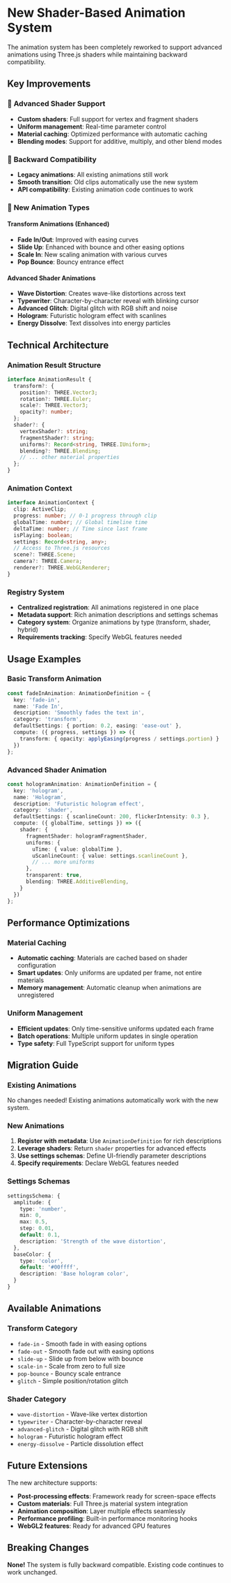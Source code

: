 # New Shader-Based Animation System

The animation system has been completely reworked to support advanced animations using Three.js shaders while maintaining backward compatibility.

## Key Improvements

### 🎯 **Advanced Shader Support**
- **Custom shaders**: Full support for vertex and fragment shaders
- **Uniform management**: Real-time parameter control
- **Material caching**: Optimized performance with automatic caching
- **Blending modes**: Support for additive, multiply, and other blend modes

### 🔄 **Backward Compatibility**
- **Legacy animations**: All existing animations still work
- **Smooth transition**: Old clips automatically use the new system
- **API compatibility**: Existing animation code continues to work

### 🚀 **New Animation Types**

#### Transform Animations (Enhanced)
- **Fade In/Out**: Improved with easing curves
- **Slide Up**: Enhanced with bounce and other easing options
- **Scale In**: New scaling animation with various curves
- **Pop Bounce**: Bouncy entrance effect

#### Advanced Shader Animations
- **Wave Distortion**: Creates wave-like distortions across text
- **Typewriter**: Character-by-character reveal with blinking cursor
- **Advanced Glitch**: Digital glitch with RGB shift and noise
- **Hologram**: Futuristic hologram effect with scanlines
- **Energy Dissolve**: Text dissolves into energy particles

## Technical Architecture

### Animation Result Structure
```typescript
interface AnimationResult {
  transform?: {
    position?: THREE.Vector3;
    rotation?: THREE.Euler;
    scale?: THREE.Vector3;
    opacity?: number;
  };
  shader?: {
    vertexShader?: string;
    fragmentShader?: string;
    uniforms?: Record<string, THREE.IUniform>;
    blending?: THREE.Blending;
    // ... other material properties
  };
}
```

### Animation Context
```typescript
interface AnimationContext {
  clip: ActiveClip;
  progress: number; // 0-1 progress through clip
  globalTime: number; // Global timeline time
  deltaTime: number; // Time since last frame
  isPlaying: boolean;
  settings: Record<string, any>;
  // Access to Three.js resources
  scene?: THREE.Scene;
  camera?: THREE.Camera;
  renderer?: THREE.WebGLRenderer;
}
```

### Registry System
- **Centralized registration**: All animations registered in one place
- **Metadata support**: Rich animation descriptions and settings schemas
- **Category system**: Organize animations by type (transform, shader, hybrid)
- **Requirements tracking**: Specify WebGL features needed

## Usage Examples

### Basic Transform Animation
```typescript
const fadeInAnimation: AnimationDefinition = {
  key: 'fade-in',
  name: 'Fade In',
  description: 'Smoothly fades the text in',
  category: 'transform',
  defaultSettings: { portion: 0.2, easing: 'ease-out' },
  compute: ({ progress, settings }) => ({
    transform: { opacity: applyEasing(progress / settings.portion) }
  })
};
```

### Advanced Shader Animation
```typescript
const hologramAnimation: AnimationDefinition = {
  key: 'hologram',
  name: 'Hologram',
  description: 'Futuristic hologram effect',
  category: 'shader',
  defaultSettings: { scanlineCount: 200, flickerIntensity: 0.3 },
  compute: ({ globalTime, settings }) => ({
    shader: {
      fragmentShader: hologramFragmentShader,
      uniforms: {
        uTime: { value: globalTime },
        uScanlineCount: { value: settings.scanlineCount },
        // ... more uniforms
      },
      transparent: true,
      blending: THREE.AdditiveBlending,
    }
  })
};
```

## Performance Optimizations

### Material Caching
- **Automatic caching**: Materials are cached based on shader configuration
- **Smart updates**: Only uniforms are updated per frame, not entire materials
- **Memory management**: Automatic cleanup when animations are unregistered

### Uniform Management
- **Efficient updates**: Only time-sensitive uniforms updated each frame
- **Batch operations**: Multiple uniform updates in single operation
- **Type safety**: Full TypeScript support for uniform types

## Migration Guide

### Existing Animations
No changes needed! Existing animations automatically work with the new system.

### New Animations
1. **Register with metadata**: Use `AnimationDefinition` for rich descriptions
2. **Leverage shaders**: Return `shader` properties for advanced effects
3. **Use settings schemas**: Define UI-friendly parameter descriptions
4. **Specify requirements**: Declare WebGL features needed

### Settings Schemas
```typescript
settingsSchema: {
  amplitude: {
    type: 'number',
    min: 0,
    max: 0.5,
    step: 0.01,
    default: 0.1,
    description: 'Strength of the wave distortion',
  },
  baseColor: {
    type: 'color',
    default: '#00ffff',
    description: 'Base hologram color',
  }
}
```

## Available Animations

### Transform Category
- `fade-in` - Smooth fade in with easing options
- `fade-out` - Smooth fade out with easing options  
- `slide-up` - Slide up from below with bounce
- `scale-in` - Scale from zero to full size
- `pop-bounce` - Bouncy scale entrance
- `glitch` - Simple position/rotation glitch

### Shader Category
- `wave-distortion` - Wave-like vertex distortion
- `typewriter` - Character-by-character reveal
- `advanced-glitch` - Digital glitch with RGB shift
- `hologram` - Futuristic hologram effect
- `energy-dissolve` - Particle dissolution effect

## Future Extensions

The new architecture supports:
- **Post-processing effects**: Framework ready for screen-space effects
- **Custom materials**: Full Three.js material system integration
- **Animation composition**: Layer multiple effects seamlessly
- **Performance profiling**: Built-in performance monitoring hooks
- **WebGL2 features**: Ready for advanced GPU features

## Breaking Changes

**None!** The system is fully backward compatible. Existing code continues to work unchanged.